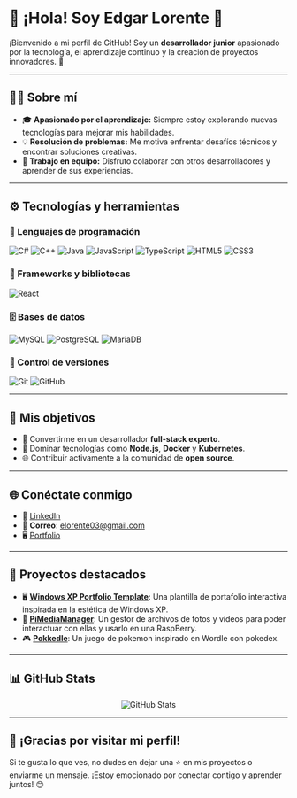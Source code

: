 # 👋 ¡Hola! Soy Edgar Lorente 🚀

¡Bienvenido a mi perfil de GitHub! Soy un **desarrollador junior** apasionado por la tecnología, el aprendizaje continuo y la creación de proyectos innovadores. 🌟

---

## 🧑‍💻 Sobre mí

- 🎓 **Apasionado por el aprendizaje:** Siempre estoy explorando nuevas tecnologías para mejorar mis habilidades.
- 💡 **Resolución de problemas:** Me motiva enfrentar desafíos técnicos y encontrar soluciones creativas.
- 🤝 **Trabajo en equipo:** Disfruto colaborar con otros desarrolladores y aprender de sus experiencias.

---

## ⚙️ Tecnologías y herramientas

### 🧠 Lenguajes de programación
![C#](https://img.shields.io/badge/C%23-239120?style=flat&logo=c-sharp&logoColor=white)
![C++](https://img.shields.io/badge/C++-00599C?style=flat&logo=c%2B%2B&logoColor=white)
![Java](https://img.shields.io/badge/Java-ED8B00?style=flat&logo=java&logoColor=white)
![JavaScript](https://img.shields.io/badge/JavaScript-F7DF1E?style=flat&logo=javascript&logoColor=black)
![TypeScript](https://img.shields.io/badge/TypeScript-3178C6?style=flat&logo=typescript&logoColor=white)
![HTML5](https://img.shields.io/badge/HTML5-E34F26?style=flat&logo=html5&logoColor=white)
![CSS3](https://img.shields.io/badge/CSS3-1572B6?style=flat&logo=css3&logoColor=white)

### 🧩 Frameworks y bibliotecas
![React](https://img.shields.io/badge/React-20232A?style=flat&logo=react&logoColor=61DAFB)

### 🗄️ Bases de datos
![MySQL](https://img.shields.io/badge/MySQL-4479A1?style=flat&logo=mysql&logoColor=white)
![PostgreSQL](https://img.shields.io/badge/PostgreSQL-336791?style=flat&logo=postgresql&logoColor=white)
![MariaDB](https://img.shields.io/badge/MariaDB-003545?style=flat&logo=mariadb&logoColor=white)

### 🔧 Control de versiones
![Git](https://img.shields.io/badge/Git-F05032?style=flat&logo=git&logoColor=white)
![GitHub](https://img.shields.io/badge/GitHub-181717?style=flat&logo=github&logoColor=white)

---

## 🎯 Mis objetivos

- 🚀 Convertirme en un desarrollador **full-stack experto**.
- 📘 Dominar tecnologías como **Node.js**, **Docker** y **Kubernetes**.
- 🌐 Contribuir activamente a la comunidad de **open source**.

---

## 🌐 Conéctate conmigo

- 💼 [LinkedIn](https://www.linkedin.com/in/edgar-lorente/)
- 📧 **Correo**: elorente03@gmail.com  
- 🖥️ [Portfolio](https://loreentee.dev/)

---

## 🚀 Proyectos destacados

- 🖥️ **[Windows XP Portfolio Template](https://github.com/loreentee7/Plantilla-de-portfailio)**: Una plantilla de portafolio interactiva inspirada en la estética de Windows XP.
- 📁 **[PiMediaManager](https://github.com/loreentee7/PiMediaManager)**: Un gestor de archivos de fotos y videos para poder interactuar con ellas y usarlo en una RaspBerry.
- 🎮 **[Pokkedle](https://github.com/loreentee7/Pokkedle)**: Un juego de pokemon inspirado en Wordle con pokedex.

---

## 📊 GitHub Stats

<p align="center">
  <img src="https://github-readme-stats.vercel.app/api?username=loreentee7&show_icons=true&theme=tokyonight" alt="GitHub Stats" />
</p>

---

## 🙌 ¡Gracias por visitar mi perfil!

Si te gusta lo que ves, no dudes en dejar una ⭐ en mis proyectos o enviarme un mensaje. ¡Estoy emocionado por conectar contigo y aprender juntos! 😊
